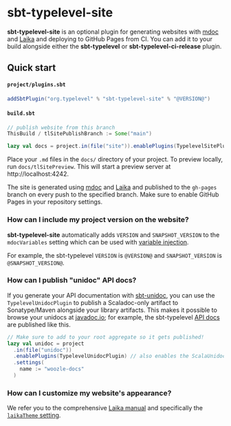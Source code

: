 # sbt-typelevel-site

**sbt-typelevel-site** is an optional plugin for generating websites with [mdoc](https://scalameta.org/mdoc/) and [Laika](https://planet42.github.io/Laika/) and deploying to GitHub Pages from CI. You can add it to your build alongside either the  **sbt-typelevel** or **sbt-typelevel-ci-release** plugin.

## Quick start

#### `project/plugins.sbt`

```scala
addSbtPlugin("org.typelevel" % "sbt-typelevel-site" % "@VERSION@")
```

#### `build.sbt`

```scala
// publish website from this branch
ThisBuild / tlSitePublishBranch := Some("main")

lazy val docs = project.in(file("site")).enablePlugins(TypelevelSitePlugin)
```

Place your `.md` files in the `docs/` directory of your project. To preview locally, run `docs/tlSitePreview`. This will start a preview server at http://localhost:4242.

The site is generated using [mdoc](https://scalameta.org/mdoc/) and [Laika](https://planet42.github.io/Laika/) and published to the `gh-pages` branch on every push to the specified branch. Make sure to enable GitHub Pages in your repository settings.

### How can I include my project version on the website?

**sbt-typelevel-site** automatically adds `VERSION` and `SNAPSHOT_VERSION` to the `mdocVariables` setting which can be used with [variable injection](https://scalameta.org/mdoc/docs/why.html#variable-injection).

For example, the sbt-typelevel `VERSION` is `@VERSION@` and `SNAPSHOT_VERSION` is `@SNAPSHOT_VERSION@`.

### How can I publish "unidoc" API docs?

If you generate your API documentation with [sbt-unidoc](https://github.com/sbt/sbt-unidoc), you can use the `TypelevelUnidocPlugin` to publish a Scaladoc-only artifact to Sonatype/Maven alongside your library artifacts. This makes it possible to browse your unidocs at [javadoc.io](https://www.javadoc.io/); for example, the sbt-typelevel [API docs](@API_URL@) are published like this.

```scala
// Make sure to add to your root aggregate so it gets published!
lazy val unidoc = project
  .in(file("unidoc"))
  .enablePlugins(TypelevelUnidocPlugin) // also enables the ScalaUnidocPlugin
  .settings(
    name := "woozle-docs"
  )
```

### How can I customize my website's appearance?

We refer you to the comprehensive [Laika manual](https://planet42.github.io/Laika/index.html) and specifically the [`laikaTheme` setting](https://planet42.github.io/Laika/0.18/02-running-laika/01-sbt-plugin.html#laikatheme-setting).
